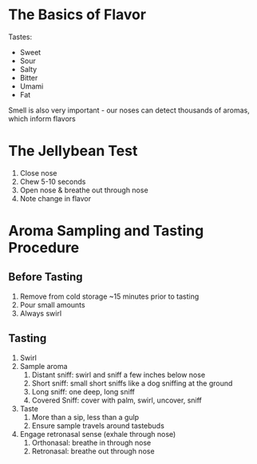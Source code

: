 # The Basics of Flavor

Tastes:
* Sweet
* Sour
* Salty
* Bitter
* Umami
* Fat

Smell is also very important - our noses can detect thousands of aromas, which inform flavors


# The Jellybean Test
1. Close nose
2. Chew 5-10 seconds
3. Open nose & breathe out through nose
4. Note change in flavor

# Aroma Sampling and Tasting Procedure
## Before Tasting
1. Remove from cold storage ~15 minutes prior to tasting
2. Pour small amounts
3. Always swirl

## Tasting
1. Swirl
2. Sample aroma
	1. Distant sniff: swirl and sniff a few inches below nose
	2. Short sniff: small short sniffs like a dog sniffing at the ground
	3. Long sniff: one deep, long sniff
	4. Covered Sniff: cover with palm, swirl, uncover, sniff
3. Taste
	1. More than a sip, less than a gulp
	2. Ensure sample travels around tastebuds
4. Engage retronasal sense (exhale through nose)
	1. Orthonasal: breathe in through nose
	2. Retronasal: breathe out through nose